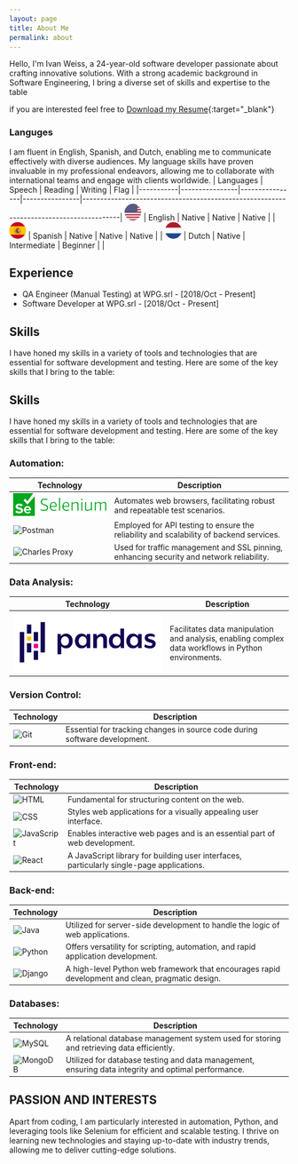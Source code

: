 ```yaml
---
layout: page
title: About Me
permalink: about
---
```


Hello, I'm Ivan Weiss, a 24-year-old software developer passionate about crafting innovative solutions. With a strong academic background in Software Engineering, I bring a diverse set of skills and expertise to the table

if you are interested feel free to  [Download my Resume](./assets/img/Resumes/Resumen%20Ivan%20Weiss%20Van%20Der%20Pol%2003072023.pdf){:target="_blank"}
### Languges

I am fluent in English, Spanish, and Dutch, enabling me to communicate effectively with diverse audiences. My language skills have proven invaluable in my professional endeavors, allowing me to collaborate with international teams and engage with clients worldwide.
| Languages | Speech         | Reading        | Writing        | Flag                                                                                   |
|-----------|----------------|----------------|----------------|----------------------------------------------------------------------------------------|
<img src="./assets/img/flags/usa_flag.png" alt="USA Flag" style="width:30px; height:30px; border-radius:50%;">       | English   | Native         | Native         | Native         | |
<img src="./assets/img/flags/spain_flag.png" alt="Spain Flag" style="width:30px; height:30px; border-radius:50%;">   | Spanish   | Native         | Native         | Native         | |
<img src="./assets/img/flags/netherlands_flag.png" alt="Netherlands Flag" style="width:30px; height:30px; border-radius:50%;"> | Dutch     | Native         | Intermediate   | Beginner       | |


## Experience

- QA Engineer (Manual Testing) at WPG.srl - [2018/Oct - Present]
- Software Developer at WPG.srl - [2018/Oct - Present]

## Skills

I have honed my skills in a variety of tools and technologies that are essential for software development and testing. Here are some of the key skills that I bring to the table:

## Skills

I have honed my skills in a variety of tools and technologies that are essential for software development and testing. Here are some of the key skills that I bring to the table:

### Automation:

| Technology                                     | Description                                                                         |
| ---------------------------------------------- | ----------------------------------------------------------------------------------- |
| ![Selenium](assets/img/logos/Selenium_logo.svg) | Automates web browsers, facilitating robust and repeatable test scenarios.          |
| ![Postman](assets/img/logos/Postman_logo.svg)   | Employed for API testing to ensure the reliability and scalability of backend services. |
| ![Charles Proxy](assets/img/logos/charles_logo.png) | Used for traffic management and SSL pinning, enhancing security and network reliability. |

### Data Analysis:

| Technology                                  | Description                                                                         |
| ------------------------------------------- | ----------------------------------------------------------------------------------- |
| ![Pandas](assets/img/logos/Pandas_logo.svg) | Facilitates data manipulation and analysis, enabling complex data workflows in Python environments. |

### Version Control:

| Technology                                      | Description                                                                         |
| ----------------------------------------------- | ----------------------------------------------------------------------------------- |
| ![Git](https://www.vectorlogo.zone/logos/git-scm/git-scm-ar21.svg) | Essential for tracking changes in source code during software development.           |

### Front-end:

| Technology                                                      | Description                                                                         |
| --------------------------------------------------------------- | ----------------------------------------------------------------------------------- |
| ![HTML](https://www.vectorlogo.zone/logos/w3_html5/w3_html5-ar21.svg) | Fundamental for structuring content on the web.                                     |
| ![CSS](https://www.vectorlogo.zone/logos/w3_css/w3_css-official.svg) | Styles web applications for a visually appealing user interface.                     |
| ![JavaScript](https://www.vectorlogo.zone/logos/javascript/javascript-icon.svg) | Enables interactive web pages and is an essential part of web development.           |
| ![React](https://www.vectorlogo.zone/logos/reactjs/reactjs-ar21.svg) | A JavaScript library for building user interfaces, particularly single-page applications. |

### Back-end:

| Technology                                                  | Description                                                                         |
| ----------------------------------------------------------- | ----------------------------------------------------------------------------------- |
| ![Java](https://www.vectorlogo.zone/logos/java/java-horizontal.svg) | Utilized for server-side development to handle the logic of web applications.         |
| ![Python](https://www.vectorlogo.zone/logos/python/python-horizontal.svg) | Offers versatility for scripting, automation, and rapid application development.       |
| ![Django](https://www.vectorlogo.zone/logos/djangoproject/djangoproject-ar21.svg) | A high-level Python web framework that encourages rapid development and clean, pragmatic design. |

### Databases:

| Technology                                                      | Description                                                                         |
| --------------------------------------------------------------- | ----------------------------------------------------------------------------------- |
| ![MySQL](https://www.vectorlogo.zone/logos/mysql/mysql-horizontal.svg) | A relational database management system used for storing and retrieving data efficiently. |
| ![MongoDB](assets/img/logos/mongo_logo.jpg) | Utilized for database testing and data management, ensuring data integrity and optimal performance. |


## PASSION AND INTERESTS

Apart from coding, I am particularly interested in automation, Python, and leveraging tools like Selenium for efficient and scalable testing. I thrive on learning new technologies and staying up-to-date with industry trends, allowing me to deliver cutting-edge solutions.


